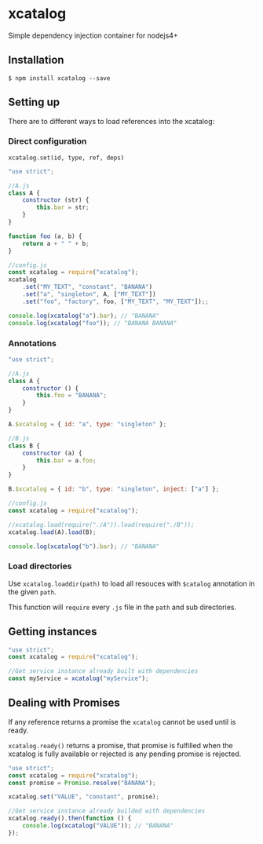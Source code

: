 xcatalog
========

Simple dependency injection container for nodejs4+

Installation
------------

    $ npm install xcatalog --save

Setting up
----------

There are to different ways to load references into the xcatalog:

### Direct configuration

`xcatalog.set(id, type, ref, deps)`

```js
"use strict";

//A.js
class A {
    constructor (str) {
        this.bar = str;
    }
}

function foo (a, b) {
    return a + " " + b;
}

//config.js
const xcatalog = require("xcatalog");
xcatalog
    .set("MY_TEXT", "constant", "BANANA")
    .set("a", "singleton", A, ["MY_TEXT"])
    .set("foo", "factory", foo, ["MY_TEXT", "MY_TEXT"]);;

console.log(xcatalog("a").bar); // "BANANA"
console.log(xcatalog("foo")); // "BANANA BANANA"

```

### Annotations

```js
"use strict";

//A.js
class A {
    constructor () {
        this.foo = "BANANA";
    }
}

A.$xcatalog = { id: "a", type: "singleton" };

//B.js
class B {
    constructor (a) {
        this.bar = a.foo;
    }
}

B.$xcatalog = { id: "b", type: "singleton", inject: ["a"] };

//config.js
const xcatalog = require("xcatalog");

//xcatalog.load(require("./A")).load(require("./B"));
xcatalog.load(A).load(B);

console.log(xcatalog("b").bar); // "BANANA"

```

### Load directories

Use `xcatalog.loaddir(path)` to load all resouces with `$catalog` annotation in the given `path`.

This function will `require` every `.js` file in the `path` and sub directories.


Getting instances
-----------------

```js
"use strict";
const xcatalog = require("xcatalog");

//Get service instance already built with dependencies
const myService = xcatalog("myService");

```

Dealing with Promises
---------------------

If any reference returns a promise the `xcatalog` cannot be used until is ready.

`xcatalog.ready()` returns a promise, that promise is fulfilled when the xcatalog is fully available or rejected is any pending promise is rejected.

```js
"use strict";
const xcatalog = require("xcatalog");
const promise = Promise.resolve("BANANA");

xcatalog.set("VALUE", "constant", promise);

//Get service instance already builded with dependencies
xcatalog.ready().then(function () {
    console.log(xcatalog("VALUE")); // "BANANA"
});

```
